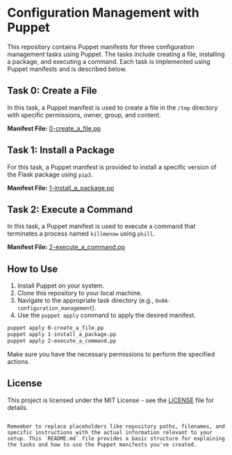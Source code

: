 # Configuration Management with Puppet

This repository contains Puppet manifests for three configuration management tasks using Puppet. The tasks include creating a file, installing a package, and executing a command. Each task is implemented using Puppet manifests and is described below.

## Task 0: Create a File

In this task, a Puppet manifest is used to create a file in the `/tmp` directory with specific permissions, owner, group, and content.

**Manifest File:** [0-create_a_file.pp](./0x0A-configuration_management/0-create_a_file.pp)

## Task 1: Install a Package

For this task, a Puppet manifest is provided to install a specific version of the Flask package using `pip3`.

**Manifest File:** [1-install_a_package.pp](./0x0A-configuration_management/1-install_a_package.pp)

## Task 2: Execute a Command

In this task, a Puppet manifest is used to execute a command that terminates a process named `killmenow` using `pkill`.

**Manifest File:** [2-execute_a_command.pp](./0x0A-configuration_management/2-execute_a_command.pp)

## How to Use

1. Install Puppet on your system.
2. Clone this repository to your local machine.
3. Navigate to the appropriate task directory (e.g., `0x0A-configuration_management`).
4. Use the `puppet apply` command to apply the desired manifest.

```bash
puppet apply 0-create_a_file.pp
puppet apply 1-install_a_package.pp
puppet apply 2-execute_a_command.pp
```

Make sure you have the necessary permissions to perform the specified actions.

## License

This project is licensed under the MIT License - see the [LICENSE](./LICENSE) file for details.
```

Remember to replace placeholders like repository paths, filenames, and specific instructions with the actual information relevant to your setup. This `README.md` file provides a basic structure for explaining the tasks and how to use the Puppet manifests you've created.
```
